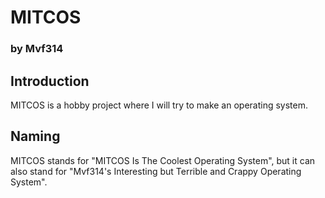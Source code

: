 # MITCOS #

### by Mvf314 ###

## Introduction ##

MITCOS is a hobby project where I will try to make an operating system.

## Naming ##

MITCOS stands for "MITCOS Is The Coolest Operating System", but it can also stand for "Mvf314's Interesting but Terrible and Crappy Operating System".
